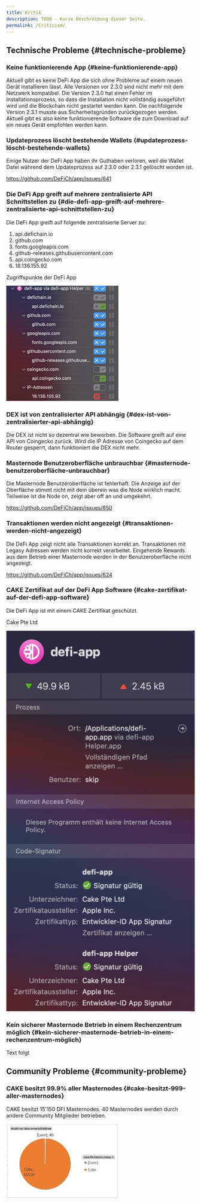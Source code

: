 ```yaml
---
title: Kritik
description: TODO - Kurze Beschreibung dieser Seite.
permalink: /Criticism/
---
```


## Technische Probleme {#technische-probleme}

### Keine funktionierende App {#keine-funktionierende-app}

Aktuell gibt es keine DeFi App die sich ohne Probleme auf einem neuen Gerät installieren lässt. Alle Versionen vor 2.3.0 sind nicht mehr mit dem Netzwerk kompatibel. Die Version 2.3.0 hat einen Fehler im Installationsprozess, so dass die Installation nicht vollständig ausgeführt wird und die Blockchain nicht gestartet werden kann. Die nachfolgende Version 2.3.1 musste aus Sicherheitsgründen zurückgezogen werden. Aktuell gibt es also keine funktionierende Software die zum Download auf ein neues Gerät empfohlen werden kann.

### Updateprozess löscht bestehende Wallets {#updateprozess-löscht-bestehende-wallets}

Einige Nutzer der DeFi App haben ihr Guthaben verloren, weil die Wallet Datei während dem Updateprozess auf 2.3.0 oder 2.3.1 gelöscht worden ist.

<https://github.com/DeFiCh/app/issues/641>

### Die DeFi App greift auf mehrere zentralisierte API Schnittstellen zu {#die-defi-app-greift-auf-mehrere-zentralisierte-api-schnittstellen-zu}

Die DeFi App greift auf folgende zentralisierte Server zu:

1.  api.defichain.io
2.  github.com
3.  fonts.googleapis.com
4.  github-releases.githubusercontent.com
5.  api.coingecko.com
6.  18.136.155.92

Zugriffspunkte der DeFi App

![Zugriffspunkte der DeFi App](./../media/Photo_2021-03-15_10-41-45.jpg)

### DEX ist von zentralisierter API abhängig {#dex-ist-von-zentralisierter-api-abhängig}

Die DEX ist nicht so dezentral wie beworben. Die Software greift auf eine API von Coingecko zurück. Wird die IP Adresse von Coingecko auf dem Router gesperrt, dann funktioniert die DEX nicht mehr.

### Masternode Benutzeroberfläche unbrauchbar {#masternode-benutzeroberfläche-unbrauchbar}

Die Masternode Benutzeroberfläche ist fehlerhaft. Die Anzeige auf der Oberfläche stimmt nicht mit dem überein was die Node wirklich macht. Teilweise ist die Node on, zeigt aber off an und umgekehrt.

<https://github.com/DeFiCh/app/issues/650>

### Transaktionen werden nicht angezeigt {#transaktionen-werden-nicht-angezeigt}

Die DeFi App zeigt nicht alle Transaktionen korrekt an. Transaktionen mit Legasy Adressen werden nicht korrekt verarbeitet. Eingehende Rewards aus dem Betrieb einer Masternode werden in der Benutzeroberfläche nicht angezeigt.

<https://github.com/DeFiCh/app/issues/624>

### CAKE Zertifikat auf der DeFi App Software {#cake-zertifikat-auf-der-defi-app-software}

Die DeFi App ist mit einem CAKE Zertifikat geschützt.

Cake Pte Ltd

![Cake Pte Ltd](./../media/Photo_2021-03-15_12-57-38.jpg)

### Kein sicherer Masternode Betrieb in einem Rechenzentrum möglich {#kein-sicherer-masternode-betrieb-in-einem-rechenzentrum-möglich}

Text folgt

## Community Probleme {#community-probleme}

### CAKE besitzt 99.9% aller Masternodes {#cake-besitzt-999-aller-masternodes}

CAKE besitzt 15'150 DFI Masternodes. 40 Masternodes werden durch andere Community Mitglieder betrieben.

![thumb](./../media/Photo_2021-03-09_16-51-43.jpg)
